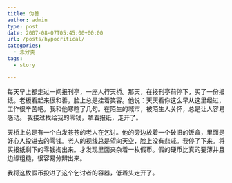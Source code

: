 ```yaml
---
title: 伪善
author: admin
type: post
date: 2007-08-07T05:45:00+00:00
url: /posts/hypocritical/
categories:
  - 未分类
tags:
  - story

---
```

每天早上都走过一间报刊亭，一座人行天桥。那天，在报刊亭前停下，买了一份报纸。老板看起来很和善，脸上总是挂着笑容。他说：天天看你这么早从这里经过，工作很辛苦吧。我和他寒暄了几句。在陌生的城市，被陌生人关怀，总是让人容易感动。 我接过找给我的零钱，拿着报纸，走开了。

天桥上总是有一个白发苍苍的老人在乞讨。他的旁边放着一个破旧的饭盒，里面是好心人投进去的零钱。老人的视线总是望向天空，脸上没有悲戚。我停了下来。将买报纸剩下的零钱掏出来。才发现里面夹杂着一枚假币。假的硬币比真的要薄并且边缘粗糙，很容易分辨出来。

我将这枚假币投进了这个乞讨者的容器，低着头走开了。
